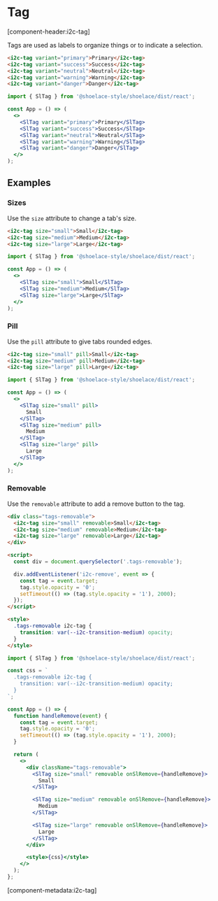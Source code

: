 # Tag

[component-header:i2c-tag]

Tags are used as labels to organize things or to indicate a selection.

```html preview
<i2c-tag variant="primary">Primary</i2c-tag>
<i2c-tag variant="success">Success</i2c-tag>
<i2c-tag variant="neutral">Neutral</i2c-tag>
<i2c-tag variant="warning">Warning</i2c-tag>
<i2c-tag variant="danger">Danger</i2c-tag>
```

```jsx react
import { SlTag } from '@shoelace-style/shoelace/dist/react';

const App = () => (
  <>
    <SlTag variant="primary">Primary</SlTag>
    <SlTag variant="success">Success</SlTag>
    <SlTag variant="neutral">Neutral</SlTag>
    <SlTag variant="warning">Warning</SlTag>
    <SlTag variant="danger">Danger</SlTag>
  </>
);
```

## Examples

### Sizes

Use the `size` attribute to change a tab's size.

```html preview
<i2c-tag size="small">Small</i2c-tag>
<i2c-tag size="medium">Medium</i2c-tag>
<i2c-tag size="large">Large</i2c-tag>
```

```jsx react
import { SlTag } from '@shoelace-style/shoelace/dist/react';

const App = () => (
  <>
    <SlTag size="small">Small</SlTag>
    <SlTag size="medium">Medium</SlTag>
    <SlTag size="large">Large</SlTag>
  </>
);
```

### Pill

Use the `pill` attribute to give tabs rounded edges.

```html preview
<i2c-tag size="small" pill>Small</i2c-tag>
<i2c-tag size="medium" pill>Medium</i2c-tag>
<i2c-tag size="large" pill>Large</i2c-tag>
```

```jsx react
import { SlTag } from '@shoelace-style/shoelace/dist/react';

const App = () => (
  <>
    <SlTag size="small" pill>
      Small
    </SlTag>
    <SlTag size="medium" pill>
      Medium
    </SlTag>
    <SlTag size="large" pill>
      Large
    </SlTag>
  </>
);
```

### Removable

Use the `removable` attribute to add a remove button to the tag.

```html preview
<div class="tags-removable">
  <i2c-tag size="small" removable>Small</i2c-tag>
  <i2c-tag size="medium" removable>Medium</i2c-tag>
  <i2c-tag size="large" removable>Large</i2c-tag>
</div>

<script>
  const div = document.querySelector('.tags-removable');

  div.addEventListener('i2c-remove', event => {
    const tag = event.target;
    tag.style.opacity = '0';
    setTimeout(() => (tag.style.opacity = '1'), 2000);
  });
</script>

<style>
  .tags-removable i2c-tag {
    transition: var(--i2c-transition-medium) opacity;
  }
</style>
```

```jsx react
import { SlTag } from '@shoelace-style/shoelace/dist/react';

const css = `
  .tags-removable i2c-tag {
    transition: var(--i2c-transition-medium) opacity;
  }
`;

const App = () => {
  function handleRemove(event) {
    const tag = event.target;
    tag.style.opacity = '0';
    setTimeout(() => (tag.style.opacity = '1'), 2000);
  }

  return (
    <>
      <div className="tags-removable">
        <SlTag size="small" removable onSlRemove={handleRemove}>
          Small
        </SlTag>

        <SlTag size="medium" removable onSlRemove={handleRemove}>
          Medium
        </SlTag>

        <SlTag size="large" removable onSlRemove={handleRemove}>
          Large
        </SlTag>
      </div>

      <style>{css}</style>
    </>
  );
};
```

[component-metadata:i2c-tag]
